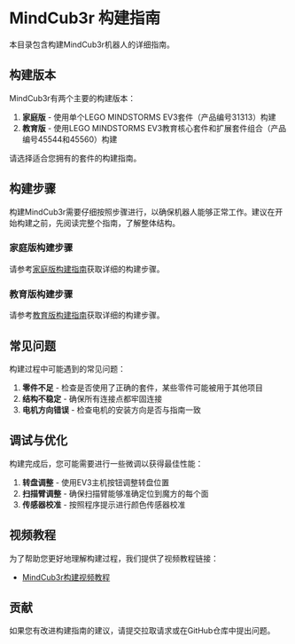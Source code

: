 # MindCub3r 构建指南

本目录包含构建MindCub3r机器人的详细指南。

## 构建版本

MindCub3r有两个主要的构建版本：

1. **家庭版** - 使用单个LEGO MINDSTORMS EV3套件（产品编号31313）构建
2. **教育版** - 使用LEGO MINDSTORMS EV3教育核心套件和扩展套件组合（产品编号45544和45560）构建

请选择适合您拥有的套件的构建指南。

## 构建步骤

构建MindCub3r需要仔细按照步骤进行，以确保机器人能够正常工作。建议在开始构建之前，先阅读完整个指南，了解整体结构。

### 家庭版构建步骤

请参考[家庭版构建指南](home_edition.md)获取详细的构建步骤。

### 教育版构建步骤

请参考[教育版构建指南](education_edition.md)获取详细的构建步骤。

## 常见问题

构建过程中可能遇到的常见问题：

1. **零件不足** - 检查是否使用了正确的套件，某些零件可能被用于其他项目
2. **结构不稳定** - 确保所有连接点都牢固连接
3. **电机方向错误** - 检查电机的安装方向是否与指南一致

## 调试与优化

构建完成后，您可能需要进行一些微调以获得最佳性能：

1. **转盘调整** - 使用EV3主机按钮调整转盘位置
2. **扫描臂调整** - 确保扫描臂能够准确定位到魔方的每个面
3. **传感器校准** - 按照程序提示进行颜色传感器校准

## 视频教程

为了帮助您更好地理解构建过程，我们提供了视频教程链接：

- [MindCub3r构建视频教程](http://mindcuber.com/mindcub3r/mindcub3r.html)

## 贡献

如果您有改进构建指南的建议，请提交拉取请求或在GitHub仓库中提出问题。 